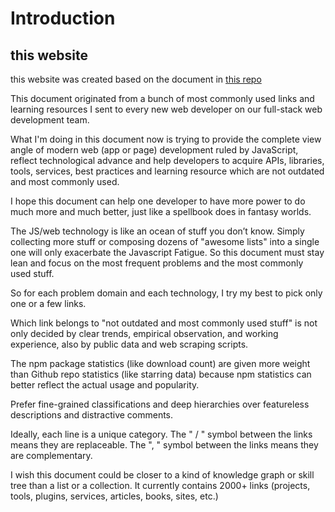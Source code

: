 
# Introduction

## this website

this website was created based on the document in [this repo](https://github.com/dexteryy/spellbook-of-modern-webdev)

This document originated from a bunch of most commonly used links and learning resources I sent to every new web developer on our full-stack web development team.

What I'm doing in this document now is trying to provide the complete view angle of modern web (app or page) development ruled by JavaScript, reflect technological advance and help developers to acquire APIs, libraries, tools, services, best practices and learning resource which are not outdated and most commonly used.

I hope this document can help one developer to have more power to do much more and much better, just like a spellbook does in fantasy worlds.

The JS/web technology is like an ocean of stuff you don’t know. Simply collecting more stuff or composing dozens of "awesome lists" into a single one will only exacerbate the Javascript Fatigue. So this document must stay lean and focus on the most frequent problems and the most commonly used stuff.

So for each problem domain and each technology, I try my best to pick only one or a few links.

Which link belongs to "not outdated and most commonly used stuff" is not only decided by clear trends, empirical observation, and working experience, also by public data and web scraping scripts.

The npm package statistics (like download count) are given more weight than Github repo statistics (like starring data) because npm statistics can better reflect the actual usage and popularity.

Prefer fine-grained classifications and deep hierarchies over featureless descriptions and distractive comments.

Ideally, each line is a unique category. The " / " symbol between the links means they are replaceable. The ", " symbol between the links means they are complementary.

I wish this document could be closer to a kind of knowledge graph or skill tree than a list or a collection.
It currently contains 2000+ links (projects, tools, plugins, services, articles, books, sites, etc.)